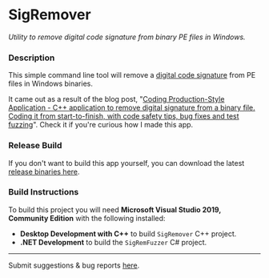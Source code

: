# SigRemover
*Utility to remove digital code signature from binary PE files in Windows.*

### Description

This simple command line tool will remove a [digital code signature](https://en.wikipedia.org/wiki/Code_signing) from PE files in Windows binaries.

It came out as a result of the blog post, "[Coding Production-Style Application - C++ application to remove digital signature from a binary file. Coding it from start-to-finish, with code safety tips, bug fixes and test fuzzing](https://dennisbabkin.com/blog/?t=coding-production-style-cpp-app-to-remove-digital-signature-from-binary-file)". Check it if you're curious how I made this app.

### Release Build

If you don't want to build this app yourself, you can download the latest [release binaries here](https://dennisbabkin.com/sigremover/).

### Build Instructions

To build this project you will need **Microsoft Visual Studio 2019, Community Edition** with the following installed:

- **Desktop Development with C++** to build `SigRemover` C++ project.
- **.NET Development** to build the `SigRemFuzzer` C# project.



--------------

Submit suggestions & bug reports [here](https://www.dennisbabkin.com/sfb/?what=bug&name=SigRemover&ver=Github).
